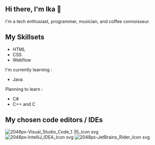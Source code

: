 ## Hi there, I'm Ika 👋

I'm a tech enthusiast, programmer, musician, and coffee connoisseur.
##
## My Skillsets
- HTML
- CSS
- Webflow

I'm currently learning :
- Java

Planning to learn :
- C#
- C++ and C
##
## My chosen code editors / IDEs
![2048px-Visual_Studio_Code_1 35_icon svg](https://github.com/user-attachments/assets/1ac160c9-e975-44de-a253-e52c1d344f14)      ![2048px-IntelliJ_IDEA_Icon svg](https://github.com/user-attachments/assets/ec1de49f-0b41-43cd-ace3-c7735f9f2045)      ![2048px-JetBrains_Rider_Icon svg](https://github.com/user-attachments/assets/8ddb0e23-5b1d-454f-a572-edb4531875df)
<!--
**Ikachenko/Ikachenko** is a ✨ _special_ ✨ repository because its `README.md` (this file) appears on your GitHub profile.

Here are some ideas to get you started:

- 🔭 I’m currently working on ...
- 🌱 I’m currently learning ...
- 👯 I’m looking to collaborate on ...
- 🤔 I’m looking for help with ...
- 💬 Ask me about ...
- 📫 How to reach me: ...
- 😄 Pronouns: ...
- ⚡ Fun fact: ...
-->
